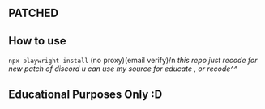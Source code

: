 ## PATCHED

## How to use
```npx playwright install```
(no proxy)(email verify)/n
*this repo just recode for new patch of discord
 u can use my source for educate , or recode^^*


## Educational Purposes Only :D 

